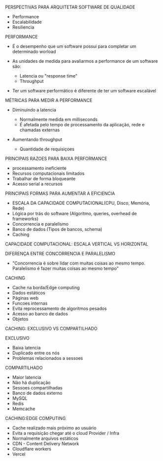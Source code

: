PERSPECTIVAS PARA ARQUITETAR SOFTWARE DE QUALIDADE

- Performance
- Escalabilidade
- Resiliencia

PERFORMANCE

- É o desempenho que um software possui para completar um determinado worload
- As unidades de medida para avaliarmos a performance de um software são:
	- Latencia ou "response time"
	- Throughput

- Ter um software performático é diferente de ter um software escalável

MÉTRICAS PARA MEDIR A PERFORMANCE

- Diminuindo a latencia
	- Normalmente medida em milliseconds
	- É afetada pelo tempo de processamento da aplicação, rede e chamadas externas

- Aumentando throughput
	- Quantidade de requisiçoes

PRINCIPAIS RAZOES PARA BAIXA PERFORMANCE

- processamento ineficiente
- Recursos computacionais limitados
- Trabalhar de forma bloqueante
- Acesso serial a recursos

PRINCIPAIS FORMAS PARA AUMENTAR A EFICIENCIA

- ESCALA DA CAPACIDADE COMPUTACIONAL(CPU, Disco, Memória, Rede)
- Lógica por trás do software (Algoritmo, queries, overhead de frameworks)
- Concorrencia e paralelismo
- Banco de dados (Tipos de bancos, schema)
- Caching

CAPACIDADE COMPUTACIONAL:
ESCALA VERTICAL VS HORIZONTAL


DIFERENÇA ENTRE CONCORRENCIA E PARALELISMO
- "Concorrencia é sobre lidar com muitas coisas ao mesmo tempo. Paralelismo é fazer muitas coisas ao mesmo tempo"

CACHING
- Cache na borda/Edge computing
- Dados estáticos
- Páginas web
- Funcoes internas
 - Evita reprocessamento de algoritmos pesados
 - Acesso ao banco de dados
- Objetos

CACHING: EXCLUSIVO VS COMPARTILHADO

EXCLUSIVO

- Baixa latencia
- Duplicado entre os nós
- Problemas relacionados a sessoes

COMPARTILHADO

- Maior latencia
- Não há duplicação
- Sessoes compartilhadas
- Banco de dados externo
 - MySQL
 - Redis
 - Memcache

CACHING:EDGE COMPUTING
- Cache realizado mais próximo ao usuário
- Evita a requisição chegar até o cloud Provider / Infra
- Normalmente arquivos estáticos
- CDN - Content Delivery Network
- Cloudflare workers
- Vercel

